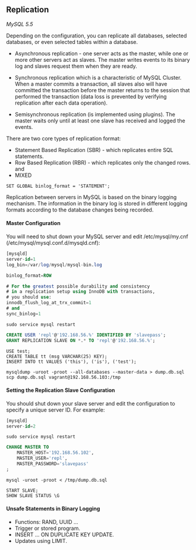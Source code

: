 Replication
-

*MySQL 5.5*

Depending on the configuration, you can replicate all databases, selected databases, or even selected tables within a database.

* Asynchronous replication - one server acts as the master, while one or more other servers act as slaves.
The master writes events to its binary log and slaves request them when they are ready.

* Synchronous replication which is a characteristic of MySQL Cluster.
When a master commits a transaction, all slaves also will have committed the transaction
before the master returns to the session that performed the transaction
(data loss is prevented by verifying replication after each data operation).

* Semisynchronous replication (is implemented using plugins).
The master waits only until at least one slave has received and logged the events.

There are two core types of replication format:

* Statement Based Replication (SBR) - which replicates entire SQL statements.
* Row Based Replication (RBR) - which replicates only the changed rows.
and
* MIXED

````
SET GLOBAL binlog_format = 'STATEMENT';
````

Replication between servers in MySQL is based on the binary logging mechanism.
The information in the binary log is stored in different logging formats according to the database changes being recorded.

#### Master Configuration

You will need to shut down your MySQL server and edit /etc/mysql/my.cnf (/etc/mysql/mysql.conf.d/mysqld.cnf):

````sql
[mysqld]
server-id=1
log_bin=/var/log/mysql/mysql-bin.log

binlog_format=ROW

# For the greatest possible durability and consistency
# in a replication setup using InnoDB with transactions,
# you should use:
innodb_flush_log_at_trx_commit=1
# and
sync_binlog=1
````
````
sudo service mysql restart
````

````sql
CREATE USER 'repl'@'192.168.56.%' IDENTIFIED BY 'slavepass';
GRANT REPLICATION SLAVE ON *.* TO 'repl'@'192.168.56.%';
````

````
USE test;
CREATE TABLE tt (msg VARCHAR(25) KEY);
INSERT INTO tt VALUES ('this'), ('is'), ('test');
````

````
mysqldump -uroot -proot --all-databases --master-data > dump.db.sql
scp dump.db.sql vagrant@192.168.56.103:/tmp
````

#### Setting the Replication Slave Configuration

 You should shut down your slave server and edit the configuration to specify a unique server ID. For example:
````sql
[mysqld]
server-id=2
````
````
sudo service mysql restart
````
````sql
CHANGE MASTER TO
    MASTER_HOST='192.168.56.102',
    MASTER_USER='repl',
    MASTER_PASSWORD='slavepass'
;
````
````
mysql -uroot -proot < /tmp/dump.db.sql
````
````
START SLAVE;
SHOW SLAVE STATUS \G
````

#### Unsafe Statements in Binary Logging

* Functions: RAND, UUID ...
* Trigger or stored program.
* INSERT ... ON DUPLICATE KEY UPDATE.
* Updates using LIMIT.
